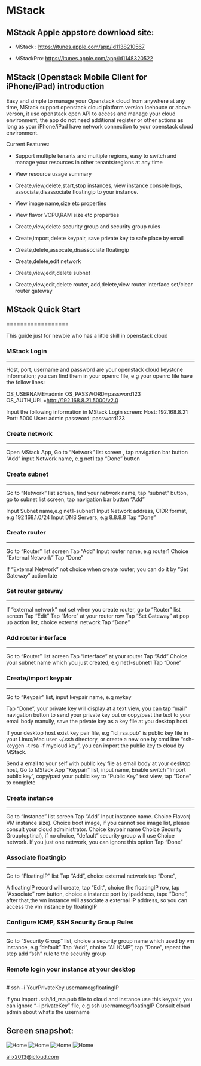 # MStack

## MStack Apple appstore download site: 

- MStack : 
https://itunes.apple.com/app/id1138210567

- MStackPro: 
https://itunes.apple.com/app/id1148320522

## MStack (Openstack Mobile Client for iPhone/iPad) introduction

  Easy and simple to manage your Openstack cloud from anywhere at any time,
MStack support openstack cloud platform version Icehouce or above verson, 
it use openstack open API to access and manage your cloud environment, 
the app do not need additional register or other actions as long as your
iPhone/iPad have network connection to your openstack cloud environment.

Current Features:

- Support multiple tenants and multiple regions, easy to switch and manage your resources in other tenants/regions at any time

- View resource usage summary

- Create,view,delete,start,stop instances, view instance console logs, associate,disassociate floatingip to your instance.

- View image name,size etc properties
	
- View flavor VCPU,RAM size etc properties
	
- Create,view,delete security group and security group rules
	
- Create,import,delete keypair, save private key to safe place by email

- Create,delete,assocate,disassociate floatingip
	
- Create,delete,edit network
	
- Create,view,edit,delete subnet
	
- Create,view,edit,delete router, add,delete,view router interface set/clear router gateway



## MStack Quick Start
==================

This guide just for newbie who has a little skill in openstack cloud

### MStack Login 
-------------

Host, port, username and password are your openstack cloud keystone
information; you can find them in your openrc file, e.g your openrc file
have the follow lines:

OS\_USERNAME=admin
OS\_PASSWORD=password123
OS\_AUTH\_URL=http://192.168.8.21:5000/v2.0

Input the following information in MStack Login screen:
Host: 192.168.8.21
Port: 5000
User: admin
password: password123


### Create network
--------------
Open MStack App, Go to “Network” list screen , tap navigation bar button
“Add”
input Network name, e.g net1
tap “Done” button

### Create subnet
-------------
Go to “Network” list screen, find your network name, tap “subnet”
button, go to subnet list screen, tap navigation bar button “Add”

Input Subnet name,e.g net1-subnet1
Input Network address, CIDR format, e.g 192.168.1.0/24
Input DNS Servers, e.g 8.8.8.8
Tap “Done”

### Create router
-------------
Go to “Router” list screen
Tap “Add”
Input router name, e.g router1
Choice “External Network”
Tap “Done”

If “External Network” not choice when create router, you can do it by
“Set Gateway” action late

### Set router gateway
------------------
If “external network” not set when you create router, go to “Router”
list screen
Tap “Edit”
Tap “More” at your router row
Tap “Set Gateway” at pop up action list, choice external network 
Tap “Done”

### Add router interface
--------------------
Go to “Router” list screen
Tap “Interface” at your router
Tap “Add”
Choice your subnet name which you just created, e.g net1-subnet1
Tap “Done”

### Create/import keypair
---------------------
Go to “Keypair” list, input keypair name, e.g mykey

Tap “Done”, your private key will display at a text view, you can tap
“mail” navigation button to send your private key out or copy/past the
text to your email body manully, save the private key as a key file at
you desktop host.

If your desktop host exist key pair file, e.g “id\_rsa.pub” is public key 
file in your Linux/Mac user \~/.ssh directory, or create a new one by cmd line
“ssh-keygen -t rsa -f mycloud.key”, you can import the public key to
cloud by MStack.

Send a email to your self with public key file as email body at your
desktop host, Go to MStack App “Keypair” list, input name, Enable switch
“Import public key”, copy/past your public key to “Public Key” text
view, tap “Done” to complete

### Create instance
---------------
Go to “Instance” list screen
Tap “Add”
Input instance name.
Choice Flavor( VM instance size).
Choice boot image, if you cannot see image list, please consult your cloud administrator.
Choice keypair name
Choice Security Group(optinal), if no choice, “default” security group will use
Choice network. If you just one network, you can ignore this option
Tap “Done”

### Associate floatingip
--------------------
Go to “FloatingIP” list
Tap “Add”, choice external network
tap “Done”,

A floatingIP record will create, tap “Edit”, choice the floatingIP row,
tap “Associate” row button, choice a instance port by ipaddress, tape “Done”, 
after that,the vm instance will associate a external IP address, so you can access
the vm instance by floatingIP

### Configure ICMP, SSH Security Group Rules
----------------------------------------
Go to “Security Group” list, choice a security group name which used by
vm instance, e.g “default”
Tap “Add”, choice “All ICMP”, tap “Done”,
repeat the step add “ssh” rule to the security group

### Remote login your instance at your desktop
------------------------------------------
\# ssh –i YourPrivateKey username@floatingIP

if you import .ssh/id\_rsa.pub file to cloud and instance use this
keypair, you can ignore “-i privateKey” file, e.g ssh username@floatingIP
Consult cloud admin about what’s the username



## Screen snapshot:

![Home](https://github.com/alix2013/MStack/blob/master/screensnapshot/Home.png)
![Home](https://github.com/alix2013/MStack/blob/master/screensnapshot/InstanceList.png)
![Home](https://github.com/alix2013/MStack/blob/master/screensnapshot/Overview.png)
![Home](https://github.com/alix2013/MStack/blob/master/screensnapshot/Router.png)


alix2013@icloud.com





